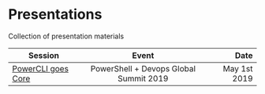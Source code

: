 # Presentations

Collection of presentation materials

| Session | Event | Date  |
| ------------- |:-------------:| -----:|
| [PowerCLI goes Core](https://github.com/lucdekens/Presentations/blob/master/PowerShell_and_DevOps_Summit_2019/PowerCLI_goes_Core.pptx)      | PowerShell + Devops Global Summit 2019 | May 1st 2019 |
